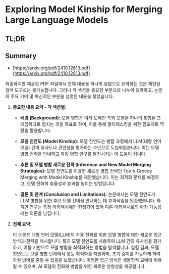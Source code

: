# Exploring Model Kinship for Merging Large Language Models
## TL;DR
## Summary
- [https://arxiv.org/pdf/2410.12613.pdf](https://arxiv.org/pdf/2410.12613.pdf)

죄송하지만 제공된 PDF 파일에서 전체 내용을 하나의 응답으로 요약하는 것은 제한된 검색 도구로는 불가능합니다. 그러나 각 섹션을 중요한 부분으로 나누어 요약하고, 논문의 주요 기여 및 혁신적인 부분을 설명한 내용을 찾았습니다.

1. **중요한 내용 요약 - 각 섹션별:**
   
   - **배경 (Background):** 모델 병합은 여러 도메인 특화 모델을 하나의 통합된 프레임워크로 합치는 것을 목표로 하며, 이를 통해 멀티태스킹을 위한 컴포지트 역량을 활용합니다.

   - **모델 친연도 (Model Kinship):** 모델 친연도는 병합 과정에서 LLM(대형 언어 모델) 간의 유사도나 관련성을 평가하는 수단으로 도입되었습니다. 이는 모델 병합 전략을 안내하고 자동 병합 연구를 발전시키는 데 도움이 됩니다.

   - **추론 및 모델 병합 새로운 전략 (Inference and New Model Merging Strategies):** 모델 친연도를 이용한 새로운 병합 전략인 Top-k Greedy Merging with Model Kinship를 제안했습니다. 이는 최적화 문제를 해결하고, 모델 진화의 효율성과 효과를 높이는 방법입니다.

   - **결론 및 한계 (Conclusion and Limitations):** 논문에서는 모델 친연도가 LLM 병합을 위한 후보 모델 선택을 안내하는 데 효과적임을 입증했습니다. 하지만 연구는 특정 아키텍처에만 한정되어 있어 다른 아키텍처로의 확장 가능성에는 의문을 남깁니다.

2. **전체 요약:**

   이 논문은 대형 언어 모델(LLM)의 자율 진화를 위한 모델 병합에 대한 새로운 접근 방식과 전략을 제시합니다. 특히 모델 친연도를 사용하여 LLM 간의 유사성을 평가하고, 이를 기반으로 모델 병합을 최적화하는 방법을 탐색합니다. 실험 결과, 모델 친연도는 모델 병합 단계에서 성능 최적화를 지원하며, 조기 중지를 가능하게 하여 자원 낭비를 줄일 수 있음을 보였습니다. 이러한 접근 방식은 생물학적 교배에 비유될 수 있으며, AI 모델의 진화와 병합을 위한 새로운 방향성을 제공합니다.